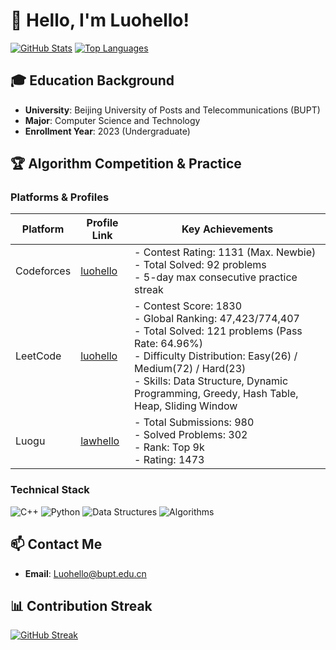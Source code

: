 # 👋 Hello, I'm Luohello!

[![GitHub Stats](https://github-readme-stats.vercel.app/api?username=luohello&show_icons=true&theme=tokyonight&hide_border=true)](https://github.com/luohello)
[![Top Languages](https://github-readme-stats.vercel.app/api/top-langs/?username=luohello&layout=compact&theme=tokyonight&hide_border=true&exclude_repo=github-readme-stats)](https://github.com/luohello)


## 🎓 Education Background
- **University**: Beijing University of Posts and Telecommunications (BUPT)
- **Major**: Computer Science and Technology
- **Enrollment Year**: 2023 (Undergraduate)


## 🏆 Algorithm Competition & Practice
### Platforms & Profiles
| Platform | Profile Link | Key Achievements |
|----------|--------------|------------------|
| Codeforces | [luohello](https://codeforces.com/profile/luohello) | - Contest Rating: 1131 (Max. Newbie)<br>- Total Solved: 92 problems<br>- 5-day max consecutive practice streak |
| LeetCode | [luohello](https://leetcode.cn/u/luohello/) | - Contest Score: 1830<br>- Global Ranking: 47,423/774,407<br>- Total Solved: 121 problems (Pass Rate: 64.96%)<br>- Difficulty Distribution: Easy(26) / Medium(72) / Hard(23)<br>- Skills: Data Structure, Dynamic Programming, Greedy, Hash Table, Heap, Sliding Window |
| Luogu | [lawhello](https://www.luogu.com.cn/user/1196460) | - Total Submissions: 980<br>- Solved Problems: 302<br>- Rank: Top 9k<br>- Rating: 1473 |

### Technical Stack
![C++](https://img.shields.io/badge/C++-00599C?style=flat-square&logo=c%2B%2B&logoColor=white)
![Python](https://img.shields.io/badge/Python-3776AB?style=flat-square&logo=python&logoColor=white)
![Data Structures](https://img.shields.io/badge/Data%20Structures-007ACC?style=flat-square&logo=databricks&logoColor=white)
![Algorithms](https://img.shields.io/badge/Algorithms-FF6B6B?style=flat-square&logo=algorithm&logoColor=white)


## 📫 Contact Me
- **Email**: [Luohello@bupt.edu.cn](mailto:your-email@example.com)  


## 📊 Contribution Streak
[![GitHub Streak](https://github-readme-streak-stats.herokuapp.com/?user=luohello&theme=tokyonight&hide_border=true&date_format=M%20j%5B%2C%20Y%5D)](https://github.com/luohello)
